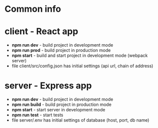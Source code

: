 # Common info

# client - React app
* **npm run dev** - build project in development mode
* **npm run prod** - build project in production mode
* **npm start** - build and start project in development mode (webpack server)
* file client/src/config.json has initial settings (api url, chain of address)

# server - Express app
* **npm run dev** - build project in development mode
* **npm run build** - build project in production mode
* **npm start** - start server in development mode
* **npm run test** - start tests
* file server/.env has initial settings of database (host, port, db name)
